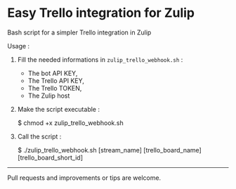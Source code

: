 # Easy Trello integration for Zulip

Bash script for a simpler Trello integration in Zulip

Usage : 

1. Fill the needed informations in `zulip_trello_webhook.sh` :

    - The bot API KEY,
    - The Trello API KEY,
    - The Trello TOKEN,
    - The Zulip host

2. Make the script executable : 

    $ chmod +x zulip_trello_webhook.sh

3. Call the script : 

    $ ./zulip_trello_webhook.sh [stream_name] [trello_board_name] [trello_board_short_id]

----------------------------------------
Pull requests and improvements or tips are welcome.
